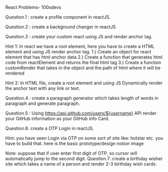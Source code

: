 React Problems- 100xdevs

Question.1 : create a profile component in reactJS.

Question.2 : create a background changer in reactJS

Question.3 : create your custom react using JS and render anchor tag.

Hint 1: In react we have a root element, here you have to create a HTML element and using JS render anchor tag.
1.) Create an object for react element that has html anchor data
2.) Create a function that generates html code from reactElement and returns the final html tag
3.) Create a function customRender that takes in the object and the path of html where it will be rendered

Hint 2: In HTML file, create a root element and using JS Dynamically render the anchor text with any link or text.

Question.4 : create a paragraph generator which takes length of words in paragraph and generate paragraph.

Question.5 : Using https://api.github.com/users/${username} API render your GitHub information as your GitHub info Card.

Question.6: create a OTP Login in reactJS.

Hint: you have seen Login via OTP on some sort of site like: hotstar etc. you have to build that. here is the basic prototype/design
notion image

Note: suppose that if user enter first digit of OTP, so cursor will automatically jump to the second digit.
Question.7: create a birthday wisher site which takes a name of a person and render 2-3 birthday wish cards.

